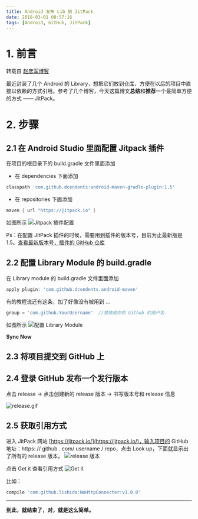 ```yaml
---
title: Android 发布 Lib 到 JitPack
date: 2018-03-01 08:57:16
tags: [Android, GitHub, JitPack]
---
```

# 1. 前言

转载自 [赵彦军博客](http://www.cnblogs.com/zhaoyanjun/p/5942616.html)

最近封装了几个 Android 的  Library，想把它们放到仓库，方便在以后的项目中直接以依赖的方式引用。参考了几个博客，今天这篇博文**总结**和**推荐**一个最简单方便的方式 —— JitPack。
<!--more-->

# 2. 步骤
## 2.1 在 Android Studio 里面配置 Jitpack 插件

在项目的根目录下的 build.gradle 文件里面添加

 - 在 dependencies 下面添加
``` groovy
classpath 'com.github.dcendents:android-maven-gradle-plugin:1.5'
```

 - 在 repositories 下面添加
```  groovy
maven { url "https://jitpack.io" }
```
如图所示
![Jitpack 插件配置](http://p6wpxhpqt.bkt.clouddn.com/img_aj1_build.png)

Ps：在配置 JitPack 插件的时候，需要用到插件的版本号，目前为止最新版是 1.5。[查看最新版本号，插件的 GitHub 仓库](https://github.com/dcendents/android-maven-gradle-plugin)

## 2.2 配置 Library Module 的 build.gradle

在 Library module 的 build.gradle 文件里面添加
``` groovy
apply plugin: 'com.github.dcendents.android-maven'
```

有的教程说还有这条，加了好像没有被用到 ...
``` groovy
group = 'com.github.YourUsername'  //替换成你的 Github 的用户名
```

如图所示
![配置 Library Module](http://p6wpxhpqt.bkt.clouddn.com/img_aj2_lib.png)

**Sync Now**

## 2.3 将项目提交到 GitHub 上

## 2.4 登录 GitHub 发布一个发行版本

点击 release -> 点击创建新的 release 版本 -> 书写版本号和 release 信息

![release.gif](http://p6wpxhpqt.bkt.clouddn.com/img_aj3_release.gif)


## 2.5 获取引用方式
进入 JitPack 网站 [https://jitpack.io/](https://jitpack.io/)，输入项目的 GitHub 地址：https: // github . com/ username / repo，点击 Look up，下面就显示出了所有的 release 版本。
![release 版本](http://p6wpxhpqt.bkt.clouddn.com/img_aj4_look.png)

点击 Get it 查看引用方式
![Get it](http://p6wpxhpqt.bkt.clouddn.com/img_aj5_get.png)

比如：
``` groovy
compile 'com.github.lishide:NoHttpConnecter:v1.0.0'
```

---

**到此，就结束了，对，就是这么简单。**



